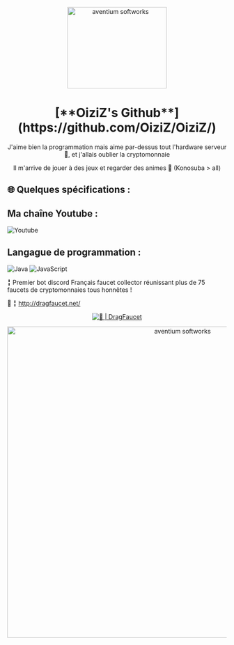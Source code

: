 <p align="center"><img src="https://zupimages.net/up/20/33/qo1u.png" width="228px" height="187px" alt="aventium softworks"></p>
<h1 align="center">[**OiziZ's Github**](https://github.com/OiziZ/OiziZ/)</h1>
<p align="center">J'aime bien la programmation mais aime par-dessus tout l'hardware serveur 🙂, et j'allais oublier la cryptomonnaie</p>
<p align="center">Il m'arrive de jouer à des jeux et regarder des animes 👾 (Konosuba > all)</p>


<h2>🌐 Quelques spécifications :</h2>

<h2>Ma chaîne Youtube :</h2>
<p>
<img alt="Youtube" src="https://img.shields.io/youtube/channel/subscribers/UCfH29lAasOhgSm611LmCUkw?style=social?style=flat-square&logo=appveyor"/>
</p>

<h2>Langague de programmation :</h2>
<p>
<img alt="Java" src="https://img.shields.io/badge/java-%23ED8B00.svg?style=for-the-badge&logo=java&logoColor=white"/>
<img alt="JavaScript" src="https://img.shields.io/badge/javascript-%23323330.svg?style=for-the-badge&logo=javascript&logoColor=%23F7DF1E"/>
</p>

╏ Premier bot discord Français faucet collector réunissant plus de 75 faucets de cryptomonnaies tous honnêtes !

🔗 ╏ http://dragfaucet.net/

<p align="center"><a href="https://top.gg/bot/711143371510644767" >
  <img src="https://top.gg/api/widget/711143371510644767.svg" alt="🐲 | DragFaucet" />
</a>
</p>

<p align="center"><img src="https://zupimages.net/up/20/44/iff8.jpg" width="789px" height="715px" alt="aventium softworks"></p>
